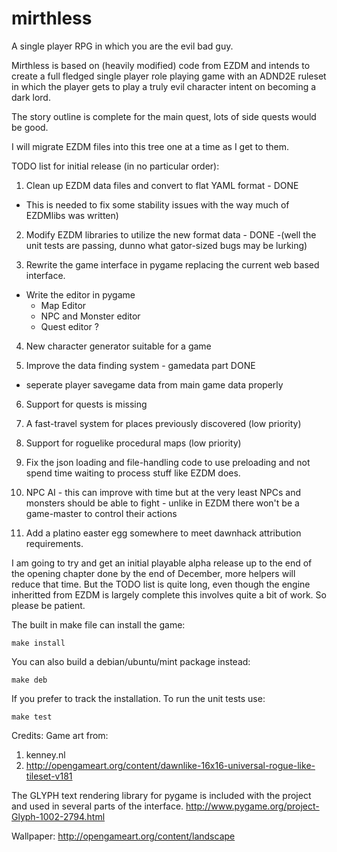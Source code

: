 # mirthless
A single player RPG in which you are the evil bad guy.

Mirthless is based on (heavily modified) code from EZDM and intends to create a full fledged single player role playing game with an ADND2E ruleset in which the player gets to play a truly evil character intent on becoming a dark lord.

The story outline is complete for the main quest, lots of side quests would be good.

I will migrate EZDM files into this tree one at a time as I get to them.

TODO list for initial release (in no particular order):

1. Clean up EZDM data files and convert to flat YAML format - DONE
  - This is needed to fix some stability issues with the way much of EZDMlibs was written) 

2. Modify EZDM libraries to utilize the new format data - DONE 
  -(well the unit tests are passing, dunno what gator-sized bugs may be lurking)

3. Rewrite the game interface in pygame replacing the current web based interface. 

  - Write the editor in pygame
  	- Map Editor
  	- NPC and Monster editor
  	- Quest editor ? 

4. New character generator suitable for a game

5. Improve the data finding system - gamedata part DONE
  - seperate player savegame data from main game data properly

6. Support for quests is missing

7. A fast-travel system for places previously discovered (low priority)

8. Support for roguelike procedural maps (low priority)

9. Fix the json loading and file-handling code to use preloading and not spend time waiting to process stuff like EZDM does.

10. NPC AI - this can improve with time but at the very least NPCs and monsters should be able to fight - unlike in EZDM there won't be a game-master to control their actions

11. Add a platino easter egg somewhere to meet dawnhack attribution requirements.



I am going to try and get an initial playable alpha release up to the end of the opening chapter done by the end of December, more helpers will reduce that time. But the TODO list is quite long, even though the engine inheritted from EZDM is largely complete this involves quite a bit of work. So please be patient.

The built in make file can install the game:

`make install`

You can also build a debian/ubuntu/mint package instead:

`make deb`

If you prefer to track the installation.
To run the unit tests use:

`make test`

Credits:
Game art from: 
1. kenney.nl
2. http://opengameart.org/content/dawnlike-16x16-universal-rogue-like-tileset-v181

The GLYPH text rendering library for pygame is included with the project and used in several parts of the interface.
http://www.pygame.org/project-Glyph-1002-2794.html

Wallpaper:
http://opengameart.org/content/landscape
